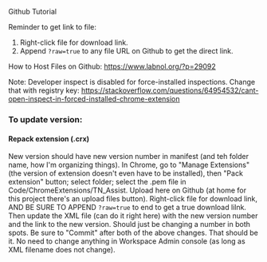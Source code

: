 Github Tutorial

Reminder to get link to file: 
  1. Right-click file for download link.
  2. Append `?raw=true` to any file URL on Github to get the direct link.

How to Host Files on Github: https://www.labnol.org/?p=29092

Note: Developer inspect is disabled for force-installed inspections.  Change that with registry key:
https://stackoverflow.com/questions/64954532/cant-open-inspect-in-forced-installed-chrome-extension

### To update version:

#### Repack extension (.crx)
New version should have new version number in manifest (and teh folder name, how I'm organizing things).
In Chrome, go to "Manage Extensions" (the version of extension doesn't even have to be installed),  then "Pack extension" button; select folder; select the .pem file in Code/ChromeExtensions/TN_Assist.
Upload here on Github (at home for this project there's an upload files button).  Right-click file for download link, AND BE SURE TO APPEND `?raw=true` to end to get a true download lilnk.
Then update the XML file (can do it right here) with the new version number and the link to the new version.  Should just be changing a number in both spots.
Be sure to "Commit" after both of the above changes.
That should be it.  No need to change anything in Workspace Admin console (as long as XML filename does not change).

